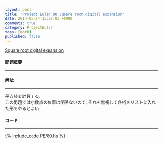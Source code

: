 ```yaml
---
layout: post
title: "Project Euler 80 Square root digital expansion"
date: 2014-05-24 15:07:03 +0900
comments: true
category: ProjectEuler
tags: [math]
published: false
---
```


[Square root digital expansion](http://projecteuler.net/problem=80)

#### 問題概要

****

#### 解法

****

平方根を計算する.  
この問題では小数点の位置は関係ないので, それを無視して各桁をリストに入れた形でやるとよい

#### コード

****

{% include_code PE/80.hs %}

